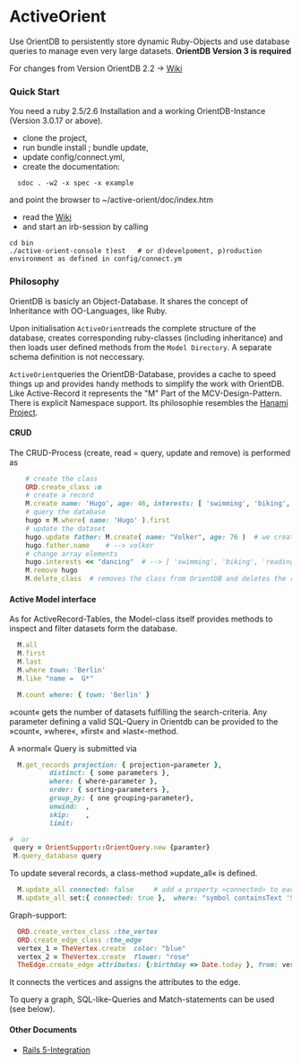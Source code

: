 # ActiveOrient
Use OrientDB to persistently store dynamic Ruby-Objects and use database queries to manage even very large
datasets. **OrientDB Version 3 is required**

For changes from Version OrientDB 2.2 -> [Wiki](../..//wiki/Changes-2.2--to------3.0)
### Quick Start

You need a ruby 2.5/2.6  Installation and a working OrientDB-Instance (Version 3.0.17 or above).

- clone the project, 
 - run bundle install ; bundle update, 
 - update config/connect.yml,
 - create the documentation:
 ```
   sdoc . -w2 -x spec -x example
   ```
   and point the browser to ~/active-orient/doc/index.htm
   
-  read the [Wiki](./../../wiki/Initialisation)
 - and start an irb-session by calling  
```
cd bin
./active-orient-console t)est   # or d)develpoment, p)roduction environment as defined in config/connect.ym
```

### Philosophy


OrientDB is basicly an Object-Database. It shares the concept of Inheritance with OO-Languages, like Ruby. 
 
Upon initialisation `ActiveOrient`reads the complete structure of the database, creates corresponding ruby-classes (including inheritance) and then loads user defined methods from the `Model Directory`. A separate schema definition is not neccessary. 

`ActiveOrient`queries the OrientDB-Database, provides a cache to speed things up and provides handy methods to simplify the work with OrientDB. Like Active-Record it represents the "M" Part of the MCV-Design-Pattern. There is explicit Namespace support. Its philosophie resembles the [Hanami Project](https://github.com/hanami/hanami). 




#### CRUD
The CRUD-Process (create, read = query, update and remove) is performed as
```ruby	
    # create the class
    ORD.create_class :m
    # create a record
    M.create name: 'Hugo', age: 46, interests: [ 'swimming', 'biking', 'reading' ]
    # query the database
    hugo = M.where( name: 'Hugo' ).first
    # update the dataset
    hugo.update father: M.create( name: "Volker", age: 76 )  # we create an internal link
    hugo.father.name	# --> volker
    # change array elements
    hugo.interests << "dancing"  # --> [ 'swimming', 'biking', 'reading', 'dancing' ]
    M.remove hugo 
    M.delete_class	# removes the class from OrientDB and deletes the ruby-object-definition
 ```
 

#### Active Model interface

As for ActiveRecord-Tables, the Model-class itself provides methods to inspect and filter datasets form the database.

```ruby
  M.all   
  M.first
  M.last
  M.where town: 'Berlin'
  M.like "name =  G*"

  M.count where: { town: 'Berlin' }
```
»count« gets the number of datasets fulfilling the search-criteria. Any parameter defining a valid SQL-Query in Orientdb can be provided to the »count«, »where«, »first« and »last«-method.

A »normal« Query is submitted via
```ruby
  M.get_records projection: { projection-parameter },
		  distinct: { some parameters },
		  where: { where-parameter },
		  order: { sorting-parameters },
		  group_by: { one grouping-parameter},
		  unwind:  ,
		  skip:    ,
		  limit:  

#  or
 query = OrientSupport::OrientQuery.new {paramter}  
 M.query_database query

```

To update several records, a class-method »update_all« is defined.
```ruby
  M.update_all connected: false   	# add a property »connected» to each record
  M.update_all set:{ connected: true },  where: "symbol containsText 'S'" 
```

Graph-support:

```ruby
  ORD.create_vertex_class :the_vertex
  ORD.create_edge_class :the_edge
  vertex_1 = TheVertex.create  color: "blue"
  vertex_2 = TheVertex.create  flower: "rose"
  TheEdge.create_edge attributes: {:birthday => Date.today }, from: vertex_1, to: vertex_2
```
It connects the vertices and assigns the attributes to the edge.

To query a graph,  SQL-like-Queries and Match-statements can be used (see below). 

#### Other Documents

- [Rails 5-Integration](./rails.md)


